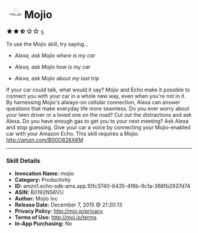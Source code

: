 # &nbsp;<img src="skill_icon" alt="Mojio icon" width="36"> Mojio
![2.9 stars](../../images/ic_star_black_18dp_1x.png)![2.9 stars](../../images/ic_star_black_18dp_1x.png)![2.9 stars](../../images/ic_star_half_black_18dp_1x.png)![2.9 stars](../../images/ic_star_border_black_18dp_1x.png)![2.9 stars](../../images/ic_star_border_black_18dp_1x.png) 5

To use the Mojio skill, try saying...

* *Alexa, ask Mojio where is my car*

* *Alexa, ask Mojio how is my car*

* *Alexa, ask Mojio about my last trip*

If your car could talk, what would it say? Mojio and Echo make it possible to connect you with your car in a whole new way, even when you're not in it. By harnessing Mojio's always-on cellular connection, Alexa can answer questions that make everyday life more seamless. Do you ever worry about your teen driver or a loved one on the road? Cut out the distractions and ask Alexa. Do you have enough gas to get you to your next meeting? Ask Alexa and stop guessing. Give your car a voice by connecting your Mojio-enabled car with your Amazon Echo. This skill requires a Mojio: http://amzn.com/B00O826XKM

***

### Skill Details

* **Invocation Name:** mojio
* **Category:** Productivity
* **ID:** amzn1.echo-sdk-ams.app.10fc3740-6435-4f8b-9c1a-368fb2937d74
* **ASIN:** B0192NS6VU
* **Author:** Mojio Inc
* **Release Date:** December 7, 2015 @ 21:20:13
* **Privacy Policy:** http://moj.io/privacy
* **Terms of Use:** http://moj.io/terms
* **In-App Purchasing:** No
